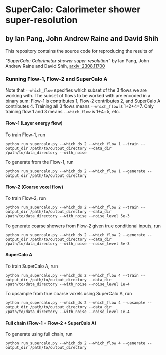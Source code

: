 # SuperCalo: Calorimeter shower super-resolution
## by Ian Pang, John Andrew Raine and David Shih

This repository contains the source code for reproducing the results of

_"SuperCalo: Calorimeter shower super-resolution"_ by Ian Pang, John Andrew Raine and David Shih, [arxiv: 2308.11700](https://arxiv.org/abs/2308.11700)

### Running Flow-1, Flow-2 and SuperCalo A

Note that `--which_flow` specifies which subset of the 3 flows we are working with. The subset of flows to be worked with are encoded in a binary sum: Flow-1 is contributes 1, Flow-2 contributes 2, and SuperCalo A contributes 4. Training all 3 flows means `--which_flow` is 1+2+4=7. Only training flow 1 and 3 means `--which_flow` is 1+4=5, etc.

#### Flow-1 (Layer energy flow)
To train Flow-1, run

`python run_supercalo.py --which_ds 2 --which_flow 1 --train --output_dir /path/to/output_directory --data_dir /path/to/data_directory --with_noise`

To generate from the Flow-1, run

`python run_supercalo.py --which_ds 2 --which_flow 1 --generate --output_dir /path/to/output_directory`

#### Flow-2 (Coarse voxel flow)

To train Flow-2, run

`python run_supercalo.py --which_ds 2 --which_flow 2 --train --output_dir /path/to/output_directory --data_dir /path/to/data_directory --with_noise --noise_level 5e-3`

To generate coarse showers from Flow-2 given true conditional inputs, run

`python run_supercalo.py --which_ds 2 --which_flow 2 --generate --output_dir /path/to/output_directory --data_dir /path/to/data_directory --with_noise --noise_level 5e-3`

#### SuperCalo A

To train SuperCalo A, run

`python run_supercalo.py --which_ds 2 --which_flow 4 --train --output_dir /path/to/output_directory --data_dir /path/to/data_directory --with_noise --noise_level 1e-4`

To upsample from true coarse voxels using SuperCalo A, run

`python run_supercalo.py --which_ds 2 --which_flow 4 --upsample --output_dir /path/to/output_directory --data_dir /path/to/data_directory --with_noise --noise_level 1e-4`

#### Full chain (Flow-1 + Flow-2 + SuperCalo A)

To generate using full chain, run

`python run_supercalo.py --which_ds 2 --which_flow 4 --generate --output_dir /path/to/output_directory`